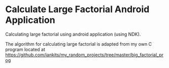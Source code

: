 Calculate Large Factorial Android Application
==============

Calculating large factorial using android application (using NDK).

The algorithm for calculating large factorial is adapted from my own C program located at https://github.com/iankits/my_random_projects/tree/master/big_factorial_prog

